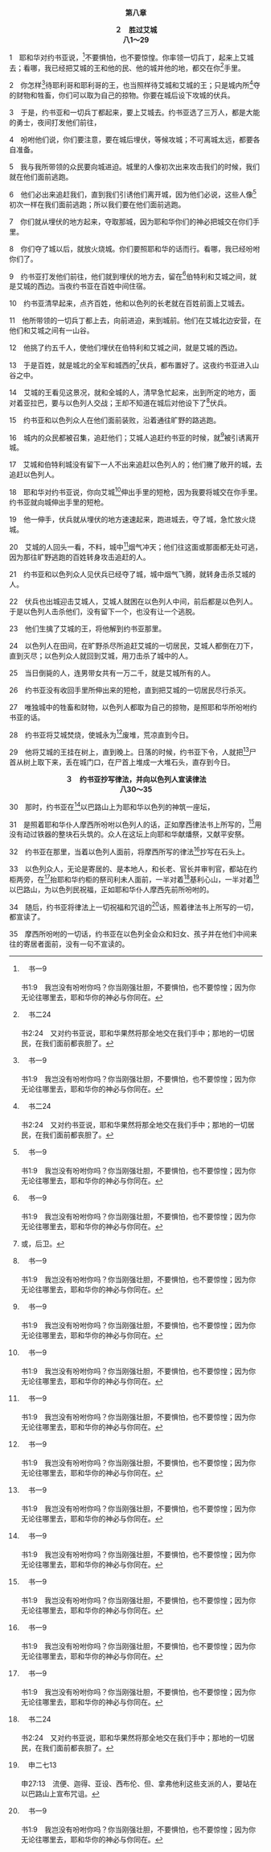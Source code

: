 <p style="text-align:center;font-weight:bold;">第八章</p>

<p style="text-align:center;font-weight:bold;">２　胜过艾城<br>八1～29</p>

1　耶和华对约书亚说，[^a]不要惧怕，也不要惊惶。你率领一切兵丁，起来上艾城去；看哪，我已经把艾城的王和他的民、他的城并他的地，都交在你[^b]手里。

[^a]:　书一9<br><br>书1:9　我岂没有吩咐你吗？你当刚强壮胆，不要惧怕，也不要惊惶；因为你无论往哪里去，耶和华你的神必与你同在。

[^b]:　书二24<br><br>书2:24　又对约书亚说，耶和华果然将那全地交在我们手中；那地的一切居民，在我们面前都丧胆了。

2　你怎样[^a]待耶利哥和耶利哥的王，也当照样待艾城和艾城的王；只是城内所[^b]夺的财物和牲畜，你们可以取为自己的掠物。你要在城后设下攻城的伏兵。

[^a]:　书六21<br><br>书6:21　又将城中所有的，不拘男女老少，牛羊和驴，都用刀杀尽。

[^b]:　申二十14；书八27<br><br>申20:14　唯有妇女、孩子、牲畜和城内的一切，就是所有的掠物，你可以夺为己有；你可以享用从仇敌所取的掠物，那是耶和华你神所赐给你的。<br><br>书8:27　唯独城中的牲畜和财物，以色列人都取为自己的掠物，是照耶和华所吩咐约书亚的话。

3　于是，约书亚和一切兵丁都起来，要上艾城去。约书亚选了三万人，都是大能的勇士，夜间打发他们前往，

4　吩咐他们说，你们要注意，要在城后埋伏，等候攻城；不可离城太远，都要各自准备。

5　我与我所带领的众民要向城进迫。城里的人像初次出来攻击我们的时候，我们就在他们面前逃跑。

6　他们必出来追赶我们，直到我们引诱他们离开城，因为他们必说，这些人像[^a]初次一样在我们面前逃跑；所以我们要在他们面前逃跑。

[^a]:　书七4<br><br>书7:4　于是民中约有三千人上那里去，竟在艾城的人面前逃跑了。

7　你们就从埋伏的地方起来，夺取那城，因为耶和华你们的神必把城交在你们手里。

8　你们夺了城以后，就放火烧城。你们要照耶和华的话而行。看哪，我已经吩咐你们了。

9　约书亚打发他们前往，他们就到埋伏的地方去，留在[^a]伯特利和艾城之间，就是艾城的西边。当夜约书亚在百姓中间住宿。

[^a]:　创十二8；二八19<br><br>创12:8　从那里他又迁到伯特利东边的山，支搭帐棚；西边是伯特利，东边是艾；他在那里又为耶和华筑了一座坛，并且呼求耶和华的名。<br><br>创28:19　他就给那地方起名叫伯特利；但那城起先名叫路斯。

10　约书亚清早起来，点齐百姓，他和以色列的长老就在百姓前面上艾城去。

11　他所带领的一切兵丁都上去，向前进迫，来到城前。他们在艾城北边安营，在他们和艾城之间有一山谷。

12　他挑了约五千人，使他们埋伏在伯特利和艾城之间，就是艾城的西边。

13　于是百姓，就是城北的全军和城西的[^1]伏兵，都布置好了。这夜约书亚进入山谷之中。

[^1]:或，后卫。

14　艾城的王看见这景况，就和全城的人，清早急忙起来，出到所定的地方，面对着亚拉巴，要与以色列人交战；王却不知道在城后对他设下了[^a]伏兵。

[^a]:　参士二十29～43<br><br>士20:29　以色列人在基比亚的四围设下伏兵。<br><br>士20:30　第三日，以色列人又上去攻击便雅悯人，对着基比亚摆阵，与前两次一样。<br><br>士20:31　便雅悯人也出来接战以色列人，就被引诱离城；在田间的两条大路上，一条上伯特利，一条上基比亚，像前两次，动手击杀一些以色列人，杀死约三十个人。<br><br>士20:32　便雅悯人说，他们像初次一样，在我们面前被击败。以色列人说，我们不如逃跑，引诱他们离开城到大路上。<br><br>士20:33　以色列众人从自己的地方起来，在巴力他玛摆阵，以色列的伏兵从马利迦巴埋伏的地方冲出来。<br><br>士20:34　全以色列人中，有一万精兵，来到基比亚前接战，战势甚是凶猛；便雅悯人却不知道灾祸临近了。<br><br>士20:35　耶和华在以色列人面前击败便雅悯人。那日，以色列人杀灭便雅悯人二万五千一百，都是拿刀的。<br><br>士20:36　于是便雅悯人看出自己被击败了。先是以色列人因为依仗那对基比亚所设的伏兵，就在便雅悯人面前故意退让。<br><br>士20:37　伏兵急忙闯进基比亚，上前用刀击杀全城的人。<br><br>士20:38　以色列人与伏兵预先约定的记号，乃是当伏兵放火，使浓厚的烟气从城中上腾时，<br><br>士20:39　以色列人便转身回来争战。便雅悯人动手击杀了一些以色列人，杀死约三十个人，就说，他们仍像初次争战一样，在我们面前被击败了。<br><br>士20:40　烟气如柱从城中上腾的时候，便雅悯人回头观看，见全城的烟气冲天。<br><br>士20:41　以色列人转身回来，便雅悯人就甚惊惶，因为看见灾祸临到自己了。<br><br>士20:42　他们在以色列人面前转身，沿通往旷野的路逃跑；战事却追上他们。那从各城里出来的，也都夹攻杀灭他们。<br><br>士20:43　以色列人围绕便雅悯人，追赶他们，在他们歇息之处，直到基比亚对面向着日出之处，践踏他们。

15　约书亚和以色列众人在他们面前装败，沿着通往旷野的路逃跑。

16　城内的众民都被召集，追赶他们；艾城人追赶约书亚的时候，就[^a]被引诱离开城。

[^a]:　参士二十31<br><br>士20:31　便雅悯人也出来接战以色列人，就被引诱离城；在田间的两条大路上，一条上伯特利，一条上基比亚，像前两次，动手击杀一些以色列人，杀死约三十个人。

17　艾城和伯特利城没有留下一人不出来追赶以色列人的；他们撇了敞开的城，去追赶以色列人。

18　耶和华对约书亚说，你向艾城[^a]伸出手里的短枪，因为我要将城交在你手里。约书亚就向城伸出手里的短枪。

[^a]:　书八26；参出十七11<br><br>书8:26　约书亚没有收回手里所伸出来的短枪，直到把艾城的一切居民尽行杀灭。<br><br>出17:11　摩西何时举手，以色列人就得胜；何时垂手，亚玛力人就得胜。

19　他一伸手，伏兵就从埋伏的地方速速起来，跑进城去，夺了城，急忙放火烧城。

20　艾城的人回头一看，不料，城中[^a]烟气冲天；他们往这面或那面都无处可逃，因为那往旷野逃跑的百姓转身攻击追赶的人。

[^a]:　参士二十40<br><br>士20:40　烟气如柱从城中上腾的时候，便雅悯人回头观看，见全城的烟气冲天。

21　约书亚和以色列众人见伏兵已经夺了城，城中烟气飞腾，就转身击杀艾城的人。

22　伏兵也出城迎击艾城人，艾城人就困在以色列人中间，前后都是以色列人。于是以色列人击杀他们，没有留下一个，也没有让一个逃脱。

23　他们生擒了艾城的王，将他解到约书亚那里。

24　以色列人在田间，在旷野杀尽所追赶艾城的一切居民，艾城人都倒在刀下，直到灭尽；以色列众人就回到艾城，用刀击杀了城中的人。

25　当日倒毙的人，连男带女共有一万二千，就是艾城所有的人。

26　约书亚没有收回手里所伸出来的短枪，直到把艾城的一切居民尽行杀灭。

27　唯独城中的牲畜和财物，以色列人都取为自己的掠物，是照耶和华所吩咐约书亚的话。

28　约书亚将艾城焚烧，使城永为[^a]废堆，荒凉直到今日。

[^a]:　申十三16<br><br>申13:16　你从那城里所夺的财物，都要堆积在城内广场中间，用火将城和其内所夺的财物烧尽，归给耶和华你的神；那城就永为荒堆，不可再建造。

29　他将艾城的王挂在树上，直到晚上。日落的时候，约书亚下令，人就把[^a]尸首从树上取下来，丢在城门口，在尸首上堆成一大堆石头，直存到今日。

[^a]:　申二一23；书十27<br><br>申21:23　他的尸首不可留在木头上过夜，必要当日将他葬埋，免得玷污了耶和华你神所赐你为业之地，因为被挂的人是神所咒诅的。<br><br>书10:27　日头要落的时候，约书亚一吩咐，人就把尸首从树上取下来，丢在他们藏过的洞里，把几块大石头放在洞口，直存到今日。

<p style="text-align:center;font-weight:bold;">３　约书亚抄写律法，并向以色列人宣读律法<br>八30～35</p>

30　那时，约书亚在[^a]以巴路山上为耶和华以色列的神筑一座坛，

[^a]:　申十一29；二七4<br><br>申11:29　及至耶和华你的神领你进入要去得为业的那地，你要将祝福的话陈明在基利心山上，将咒诅的话陈明在以巴路山上。<br><br>申27:4　你们过了约但河，就要在以巴路山上照我今日所吩咐的，将这些石头立起来，墁上石灰。

31　是照着耶和华仆人摩西所吩咐以色列人的话，正如摩西律法书上所写的，[^a]用没有动过铁器的整块石头筑的。众人在这坛上向耶和华献燔祭，又献平安祭。

[^a]:　申二七5～7<br><br>申27:5　在那里要为耶和华你的神筑一座石坛；在石头上不可动铁器。<br><br>申27:6　要用没有凿过的石头筑耶和华你神的坛，然后在坛上将燔祭献给耶和华你的神。<br><br>申27:7　又要献平安祭，且在那里吃，在耶和华你的神面前欢乐。

32　约书亚在那里，当着以色列人面前，将摩西所写的律法[^a]抄写在石头上。

[^a]:　申二七3<br><br>申27:3　你过了河，得以进入耶和华你神所赐你流奶与蜜之地，正如耶和华你列祖之神所应许你的，就要把这律法的一切话写在石头上。

33　以色列众人，无论是寄居的、是本地人，和长老、官长并审判官，都站在约柜两旁，在[^a]抬耶和华约柜的祭司利未人面前，一半对着[^b]基利心山，一半对着[^c]以巴路山，为以色列民祝福，正如耶和华仆人摩西先前所吩咐的。

[^a]:　申三一9；25<br><br>申31:9　摩西将这律法写下来，交给抬耶和华约柜的祭司利未子孙，和以色列的众长老。<br><br>申31:25　就嘱咐抬耶和华约柜的利未人说，

[^b]:　申十一29；二七12；约四20<br><br>申11:29　及至耶和华你的神领你进入要去得为业的那地，你要将祝福的话陈明在基利心山上，将咒诅的话陈明在以巴路山上。<br><br>申27:12　你们过了约但河，西缅、利未、犹大、以萨迦、约瑟、便雅悯这些支派的人，要站在基利心山上为百姓祝福。<br><br>约4:20　我们的祖宗在这山上敬拜，你们倒说，敬拜的地方必须在耶路撒冷。

[^c]:　申二七13<br><br>申27:13　流便、迦得、亚设、西布伦、但、拿弗他利这些支派的人，要站在以巴路山上宣布咒诅。

34　随后，约书亚将律法上一切祝福和咒诅的[^a]话，照着律法书上所写的一切，都宣读了。

[^a]:　参申二八2～68；二七14～26；三十19<br><br>申28:2　你若听从耶和华你神的话，以下这一切的福必临到你，赶上你：<br><br>申28:3　你在城里必蒙福，在田间也必蒙福。<br><br>申28:4　你身所生的、地所产的、牲畜所下的，以及牛犊、羊羔，都必蒙福。<br><br>申28:5　你的筐子和你的抟面盆，都必蒙福。<br><br>申28:6　你入也蒙福，出也蒙福。<br><br>申28:7　仇敌起来攻击你，耶和华必使他们在你面前被击败；他们从一条路出来攻击你，必在你面前从七条路逃跑。<br><br>申28:8　在你仓房里，并你手所办的一切事上，耶和华必使所命定的福临到你；耶和华你神也要在所给你的地上，赐福与你。<br><br>申28:9　你若谨守耶和华你神的诫命，行祂的道路，祂必照着向你所起的誓，立你作圣别的子民，归祂自己。<br><br>申28:10　地上万民见你是称为耶和华名下的人，就要惧怕你。<br><br>申28:11　耶和华在祂向你列祖起誓要赐给你的地上，必使你身所生的、牲畜所下的、地所产的，都丰富有余。<br><br>申28:12　耶和华必为你开祂丰盈的宝库，就是天，按时降雨在你的地上，并且在你手所办的一切事上，赐福与你。你必借给许多国民，却不至向他们借贷。<br><br>申28:13　你若听从耶和华你神的诫命，就是我今日所吩咐你谨守遵行的，耶和华就必使你作首不作尾，居上不居下；<br><br>申28:14　我今日所吩咐你的一切话，你不可偏离左右，去随从事奉别神。<br><br>申28:15　你若不听从耶和华你神的话，不谨守遵行祂的一切诫命和律例，就是我今日所吩咐你的，以下这一切的咒诅必临到你，赶上你：<br><br>申28:16　你在城里必受咒诅，在田间也必受咒诅。<br><br>申28:17　你的筐子和你的抟面盆，都必受咒诅。<br><br>申28:18　你身所生的、地所产的，以及牛犊、羊羔，都必受咒诅。<br><br>申28:19　你入也受咒诅，出也受咒诅。<br><br>申28:20　耶和华因你行恶离弃祂，必在你所作的，在你手所办的一切事上，使咒诅、扰乱、责罚临到你，直到你被毁灭，速速地灭亡。<br><br>申28:21　耶和华必使瘟疫贴在你身上，直到祂将你从所进去得为业的地上灭绝。<br><br>申28:22　耶和华要用痨病、热病、炎症、炙热、干旱、旱风、霉烂攻击你；这些都要追赶你，直到你灭亡。<br><br>申28:23　你头上的天要变为铜，你脚下的地要变为铁。<br><br>申28:24　耶和华要使降在你地上的雨变为尘沙，从天临在你身上，直到你被毁灭。<br><br>申28:25　耶和华必使你在仇敌面前被击败，你从一条路出去攻击他们，必在他们面前从七条路逃跑。你必成为地上万国战惊的因由。<br><br>申28:26　你的尸首必给空中一切的飞鸟和地上的走兽作食物，并无人哄赶。<br><br>申28:27　耶和华必用埃及的疮、瘤、癣、疥击打你，使你不能得医治。<br><br>申28:28　耶和华必用癫狂、眼瞎、心惊攻击你。<br><br>申28:29　你必在午间摸索，好像瞎子在暗中摸索一样；你所行的必不顺利，只会时常遭遇欺压、抢夺，无人搭救。<br><br>申28:30　你聘定了妻子，别人必与她同寝；你建造房屋，却不得住在其内；你栽种葡萄园，也不得享用。<br><br>申28:31　你的牛在你眼前宰了，你必不得吃它的肉；你的驴从你面前被抢夺，不得归还给你；你的羊归了仇敌，无人为你搭救。<br><br>申28:32　你的儿女必被交给别国的民；你虽亲眼看着，终日切望，甚至失明，你的手却无力拯救。<br><br>申28:33　你地里的出产和你劳碌得来的，必被你所不认识的国民吃尽；你只会时常被欺负，受压制；<br><br>申28:34　你因眼中所看见的，必致疯狂。<br><br>申28:35　耶和华必击打你，使你膝上腿上，从脚掌到头顶，长毒疮无法医治。<br><br>申28:36　耶和华必将你和你所立、治理你的王，领到你和你列祖素不认识的国去；在那里你必事奉别神，那不过是木头和石头。<br><br>申28:37　你在耶和华赶你到的各民中，要成为惊恐、笑谈、讥诮的因由。<br><br>申28:38　你带去田间的种子虽多，收进来的却少，因为被蝗虫吃了。<br><br>申28:39　你栽种、修理葡萄园，却不得喝葡萄酒，不得收葡萄，因为被虫子吃了。<br><br>申28:40　你的全境有橄榄树，却得不着油抹身，因为树上的橄榄不熟自落了。<br><br>申28:41　你生儿生女，他们却不属于你，因为必被掳去。<br><br>申28:42　你所有的树木和你地里的出产，必被蝗虫所得。<br><br>申28:43　在你中间寄居的，必渐渐上升，比你高而又高；你必渐渐下降，低而又低。<br><br>申28:44　他必借给你，你却不能借给他；他必作首，你必作尾。<br><br>申28:45　这一切咒诅必临到你，追随你，赶上你，直到你灭亡；因为你不听从耶和华你神的话，不遵守祂所吩咐的诫命和律例。<br><br>申28:46　这些咒诅必在你和你后裔的身上成为异迹奇事，直到永远。<br><br>申28:47　因为你样样富足的时候，不欢心乐意地事奉耶和华你的神，<br><br>申28:48　所以你必在饥饿、干渴、赤身、样样缺乏之中，事奉耶和华所打发来攻击你的仇敌；祂必把铁轭加在你的颈项上，直到将你毁灭。<br><br>申28:49　耶和华要从远方，从地极把一国的民带来，如鹰扑下攻击你。这民的言语，你不懂得。<br><br>申28:50　这民的面貌凶恶，不顾老年人的情面，也不恩待少年人。<br><br>申28:51　他们必吃你牲畜所下的和你地所产的，直到你被毁灭；你的五谷、新酒和新油，以及牛犊、羊羔，都不给你留下，直到使你灭亡。<br><br>申28:52　他们必将你困在你各城里，直到在你遍地，你所倚靠、高大坚固的城墙都被攻塌；他们必将你困在耶和华你神所赐你遍地的各城里。<br><br>申28:53　你的仇敌困迫你，你在围困窘迫之中，必吃你本身所生的，就是耶和华你神所赐给你的儿女之肉。<br><br>申28:54　你们中间柔弱娇嫩的男人，必恶眼看他弟兄和他怀中的妻，并他余剩的儿女；<br><br>申28:55　在你因仇敌的困迫而受围困窘迫的各城中，他要吃儿女的肉，不肯分一点给他的亲人，因为他一无所剩。<br><br>申28:56　你们中间柔弱娇嫩的妇人，是因娇嫩柔弱不肯把脚踏地的，必恶眼看她怀中的丈夫和她的儿女；<br><br>申28:57　从她两腿中间出来的婴孩与她所要生的儿女，她因缺乏一切，在你因仇敌的困迫而受围困窘迫的城中，将他们暗暗地吃了。<br><br>申28:58　这书上所写律法的一切话，是叫你敬畏耶和华你神这荣耀可畏的名，你若不谨守遵行，<br><br>申28:59　耶和华就必将奇灾，就是大而长久的灾，恶而长久的病，加在你和你后裔的身上，<br><br>申28:60　也必使你所惧怕，埃及的病再临到你，贴在你身上；<br><br>申28:61　又必将没有写在这律法书上的各样疾病、灾殃降在你身上，直到你被毁灭。<br><br>申28:62　你们先前虽然像天上的星那样多，却因不听从耶和华你神的话，所余剩的人数就稀少了。<br><br>申28:63　耶和华先前怎样喜悦叫你们得福，使你们增多，将来也要照样喜悦叫你们灭亡，将你们毁灭；并且你们必从所要进去得的地上被拔除。<br><br>申28:64　耶和华必使你们分散在万民中，从地这边到地那边；你必在那里事奉你和你列祖素不认识的别神，那不过是木头和石头。<br><br>申28:65　在那些国中，你必不得安宁，也不得落脚之地；耶和华却使你在那里心中发颤，眼目失明，精神消耗。<br><br>申28:66　你的性命必悬而不定；你昼夜恐惧，自料性命难保。<br><br>申28:67　你因心里所恐惧的，眼中所看见的，早晨必说，巴不得到晚上才好；晚上必说，巴不得到早晨才好。<br><br>申28:68　耶和华必使你坐船回埃及去，走我曾告诉你不得再见的路；在那里你必卖己身给仇敌作奴婢，却无人买。<br><br>申27:14　利未人要向以色列众人高声宣告说，<br><br>申27:15　有人制造耶和华所憎恶的雕像或铸像，就是工匠的手所作的，在暗中设立，那人必受咒诅。百姓都要答应说，阿们。<br><br>申27:16　轻慢父母的，必受咒诅。百姓都要说，阿们。<br><br>申27:17　挪移邻舍地界的，必受咒诅。百姓都要说，阿们。<br><br>申27:18　使瞎子走错路的，必受咒诅。百姓都要说，阿们。<br><br>申27:19　向寄居的和孤儿寡妇屈枉公理的，必受咒诅。百姓都要说，阿们。<br><br>申27:20　与父亲的妻子行淫的，必受咒诅，因为掀开他父亲的衣边。百姓都要说，阿们。<br><br>申27:21　与兽淫合的，必受咒诅。百姓都要说，阿们。<br><br>申27:22　与异母同父，或异父同母的姊妹行淫的，必受咒诅。百姓都要说，阿们。<br><br>申27:23　与岳母行淫的，必受咒诅。百姓都要说，阿们。<br><br>申27:24　暗中杀害邻舍的，必受咒诅。百姓都要说，阿们。<br><br>申27:25　受贿赂杀害人，流无辜人之血的，必受咒诅。百姓都要说，阿们。<br><br>申27:26　不坚守遵行这律法言语的，必受咒诅。百姓都要说，阿们。<br><br>申30:19　我今日呼唤天地向你们作证；我将生命与死亡，祝福与咒诅，陈明在你面前，所以你要拣选生命，使你和你的后裔都得存活；

35　摩西所吩咐的一切话，约书亚在以色列全会众和妇女、孩子并在他们中间来往的寄居者面前，没有一句不宣读的。
